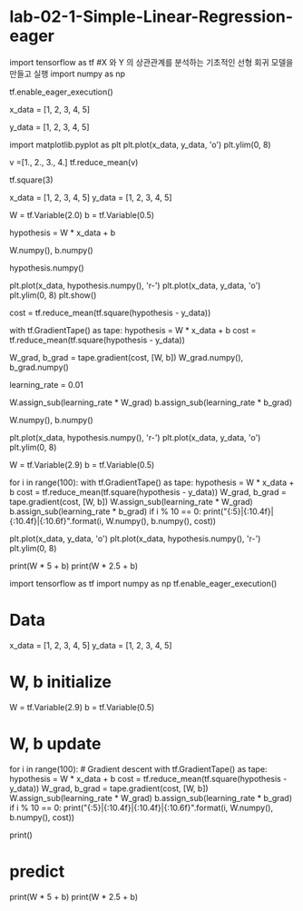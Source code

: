 # lab-02-1-Simple-Linear-Regression-eager
import tensorflow as tf
#X 와 Y 의 상관관계를 분석하는 기초적인 선형 회귀 모델을 만들고 실행
import numpy as np

tf.enable_eager_execution()

x_data = [1, 2, 3, 4, 5]

y_data = [1, 2, 3, 4, 5]

import matplotlib.pyplot as plt
plt.plot(x_data, y_data, 'o')
plt.ylim(0, 8)

v =[1., 2., 3., 4.]
tf.reduce_mean(v)

tf.square(3)

x_data = [1, 2, 3, 4, 5]
y_data = [1, 2, 3, 4, 5]

W = tf.Variable(2.0)
b = tf.Variable(0.5)

hypothesis = W * x_data + b

W.numpy(), b.numpy()

hypothesis.numpy()

plt.plot(x_data, hypothesis.numpy(), 'r-')
plt.plot(x_data, y_data, 'o')
plt.ylim(0, 8)
plt.show()

cost = tf.reduce_mean(tf.square(hypothesis - y_data))

with tf.GradientTape() as tape:
    hypothesis = W * x_data + b
    cost = tf.reduce_mean(tf.square(hypothesis - y_data))

W_grad, b_grad = tape.gradient(cost, [W, b])
W_grad.numpy(), b_grad.numpy()

learning_rate = 0.01

W.assign_sub(learning_rate * W_grad)
b.assign_sub(learning_rate * b_grad)

W.numpy(), b.numpy()

plt.plot(x_data, hypothesis.numpy(), 'r-')
plt.plot(x_data, y_data, 'o')
plt.ylim(0, 8)

W = tf.Variable(2.9)
b = tf.Variable(0.5)

for i in range(100):
    with tf.GradientTape() as tape:
        hypothesis = W * x_data + b
        cost = tf.reduce_mean(tf.square(hypothesis - y_data))
    W_grad, b_grad = tape.gradient(cost, [W, b])
    W.assign_sub(learning_rate * W_grad)
    b.assign_sub(learning_rate * b_grad)
    if i % 10 == 0:
      print("{:5}|{:10.4f}|{:10.4f}|{:10.6f}".format(i, W.numpy(), b.numpy(), cost))

plt.plot(x_data, y_data, 'o')
plt.plot(x_data, hypothesis.numpy(), 'r-')
plt.ylim(0, 8)

print(W * 5 + b)
print(W * 2.5 + b)

import tensorflow as tf
import numpy as np
tf.enable_eager_execution()

# Data
x_data = [1, 2, 3, 4, 5]
y_data = [1, 2, 3, 4, 5]

# W, b initialize
W = tf.Variable(2.9)
b = tf.Variable(0.5)

# W, b update
for i in range(100):
    # Gradient descent
    with tf.GradientTape() as tape:
        hypothesis = W * x_data + b
        cost = tf.reduce_mean(tf.square(hypothesis - y_data))
    W_grad, b_grad = tape.gradient(cost, [W, b])
    W.assign_sub(learning_rate * W_grad)
    b.assign_sub(learning_rate * b_grad)
    if i % 10 == 0:
      print("{:5}|{:10.4f}|{:10.4f}|{:10.6f}".format(i, W.numpy(), b.numpy(), cost))

print()

# predict
print(W * 5 + b)
print(W * 2.5 + b)

